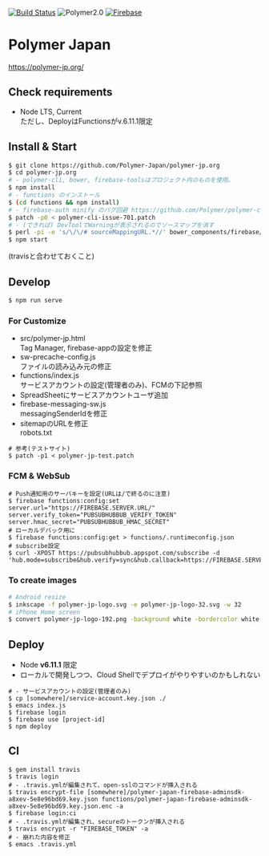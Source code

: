[![Build Status](https://travis-ci.org/Polymer-Japan/polymer-jp.org.svg?branch=master)](https://travis-ci.org/Polymer-Japan/polymer-jp.org)
![Polymer2.0](https://img.shields.io/badge/Polymer-2.0-blue.svg)
[![Firebase](https://img.shields.io/badge/server-Firebase-orange.svg)](https://firebase.google.com/)

# Polymer Japan

https://polymer-jp.org/

## Check requirements

- Node LTS, Current  
  ただし、DeployはFunctionsがv.6.11.1限定

## Install & Start

```bash
$ git clone https://github.com/Polymer-Japan/polymer-jp.org
$ cd polymer-jp.org
# - polymer-cli, bower, firebase-toolsはプロジェクト内のものを使用。
$ npm install
# - functions のインストール
$ (cd functions && npm install)
# - firebase-auth minify のバグ回避 https://github.com/Polymer/polymer-cli/issues/701
$ patch -p0 < polymer-cli-issue-701.patch
# - (できれば) DevToolでWarningが表示されるのでソースマップを消す
$ perl -pi -e 's/\/\/# sourceMappingURL.*//' bower_components/firebase/firebase-auth.js
$ npm start
```
(travisと合わせておくこと)

## Develop

```bash
$ npm run serve
```

### For Customize

- src/polymer-jp.html  
  Tag Manager, firebase-appの設定を修正
- sw-precache-config.js  
  ファイルの読み込み元の修正
- functions/index.js  
  サービスアカウントの設定(管理者のみ)、FCMの下記参照
- SpreadSheetにサービスアカウントユーザ追加
- firebase-messaging-sw.js  
  messagingSenderIdを修正
- sitemapのURLを修正  
  robots.txt

```
# 参考(テストサイト)
$ patch -p1 < polymer-jp-test.patch
```

### FCM & WebSub

```
# Push通知用のサーバキーを設定(URLは/で終るのに注意)
$ firebase functions:config:set server.url="https://FIREBASE.SERVER.URL/" server.verify_token="PUBSUBHUBBUB_VERIFY_TOKEN" server.hmac_secret="PUBSUBHUBBUB_HMAC_SECRET"
# ローカルデバック用に
$ firebase functions:config:get > functions/.runtimeconfig.json
# subscribe設定
$ curl -XPOST https://pubsubhubbub.appspot.com/subscribe -d 'hub.mode=subscribe&hub.verify=sync&hub.callback=https://FIREBASE.SERVER.URL/subs&hub.topic=https://FIREBASE.SERVER.URL/feed.xml&hub.verify_token=PUBSUBHUBBUB_VERIFY_TOKEN&hub.hmac_secret=PUBSUBHUBBUB_HMAC_SECRET'
```

### To create images

```bash
# Android resize
$ inkscape -f polymer-jp-logo.svg -e polymer-jp-logo-32.svg -w 32
# iPhone Home screen
$ convert polymer-jp-logo-192.png -background white -bordercolor white -border 12x20 -resize 192x192 polymer-jp-logo-iphone-192.png
```

## Deploy

- Node **v6.11.1** 限定
- ローカルで開発しつつ、Cloud Shellでデプロイがやりやすいのかもしれない

```
# - サービスアカウントの設定(管理者のみ)
$ cp [somewhere]/service-account.key.json ./
$ emacs index.js
$ firebase login
$ firebase use [project-id]
$ npm deploy
```

## CI

```
$ gem install travis
$ travis login
# - .travis.ymlが編集されて、open-sslのコマンドが挿入される
$ travis encrypt-file [somewhere]/polymer-japan-firebase-adminsdk-a8xev-5e8e96bd69.key.json functions/polymer-japan-firebase-adminsdk-a8xev-5e8e96bd69.key.json.enc -a
$ firebase login:ci
# - .travis.ymlが編集され、secureのトークンが挿入される
$ travis encrypt -r "FIREBASE_TOKEN" -a
# - 崩れた内容を修正
$ emacs .travis.yml
```
